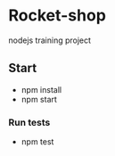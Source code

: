 # Rocket-shop
  nodejs training project
   
## Start
- npm install
- npm start

### Run tests
- npm test
